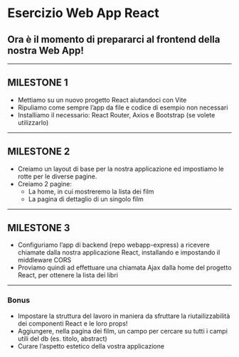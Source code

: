 # Esercizio Web App React 

## Ora è il momento di prepararci al frontend della nostra Web App!

------
## MILESTONE 1
- Mettiamo su un nuovo progetto React aiutandoci con Vite
- Ripuliamo come sempre l’app da file e codice di esempio non necessari
- Installiamo il necessario: React Router, Axios e Bootstrap (se volete utilizzarlo)

------
## MILESTONE 2
- Creiamo un layout di base per la nostra applicazione ed impostiamo le rotte per le diverse pagine.
- Creiamo 2 pagine:
  - La home, in cui mostreremo la lista dei film
  - La pagina di dettaglio di un singolo film

-----
## MILESTONE 3
- Configuriamo l’app di backend (repo webapp-express) a ricevere chiamate dalla nostra applicazione React, installando e impostando il middleware CORS
- Proviamo quindi ad effettuare una chiamata Ajax dalla home del progetto React, per ottenere la lista dei libri

-----
### Bonus
- Impostare la struttura del lavoro in maniera da sfruttare la riutailizzabilità dei componenti React e le loro props!
- Aggiungere, nella pagina dei film, un campo per cercare su tutti i campi utili del db (es. titolo, abstract)
- Curare l’aspetto estetico della vostra applicazione
